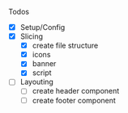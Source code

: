 Todos
- [x] Setup/Config
- [x] Slicing
  - [x] create file structure
  - [x] icons
  - [x] banner
  - [x] script
- [ ] Layouting
  - [ ] create header component
  - [ ] create footer component
